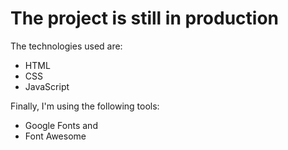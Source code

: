 # The project is still in production

The technologies used are:

+ HTML
+ CSS
+ JavaScript

Finally, I'm using the following tools:

+ Google Fonts and
+ Font Awesome